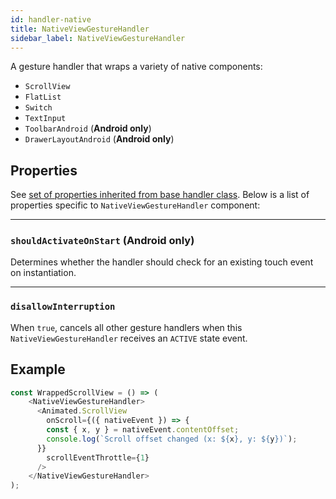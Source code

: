 ```yaml
---
id: handler-native
title: NativeViewGestureHandler
sidebar_label: NativeViewGestureHandler
---
```


A gesture handler that wraps a variety of native components:

 - `ScrollView`
 - `FlatList`
 - `Switch`
 - `TextInput`
 - `ToolbarAndroid` (**Android only**)
 - `DrawerLayoutAndroid` (**Android only**)

## Properties

See [set of properties inherited from base handler class](handler-common.md#properties). Below is a list of properties specific to `NativeViewGestureHandler` component:

---
### `shouldActivateOnStart` (**Android only**)

Determines whether the handler should check for an existing touch event on instantiation.

---
### `disallowInterruption`

When `true`, cancels all other gesture handlers when this `NativeViewGestureHandler` receives an `ACTIVE` state event.

## Example

```js
const WrappedScrollView = () => (
	<NativeViewGestureHandler>
	  <Animated.ScrollView
	    onScroll={({ nativeEvent }) => {
      	const { x, y } = nativeEvent.contentOffset;
        console.log(`Scroll offset changed (x: ${x}, y: ${y})`);
      }}
	    scrollEventThrottle={1}
	  />
	</NativeViewGestureHandler>
);
```
